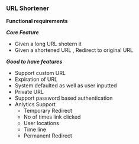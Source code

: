 ### URL Shortener
**Functional requirements**

***Core Feature***

- Given a long URL shotern it
- Given a shortened URL , Redirect to original URL

***Good to have features***

- Support custom URL
- Expiration of URL
- System defaulted as well as user inputted
- Private URL
- Support password based authentication
- Anlytics Support 
    - Temporary Redirect
    - No of times link clicked
    - User locations
    - Time line 
    - Permanent Redirect



